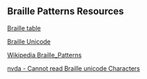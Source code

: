 ## Braille Patterns Resources

[Braille table](http://interglacial.com/~sburke/braille/table.html)

[Braille Unicode](https://www.ssec.wisc.edu/~tomw/java/unicode.html)

[Wikipedia Braille_Patterns](https://en.wikipedia.org/wiki/Braille_Patterns)

[nvda - Cannot read Braille unicode Characters](https://github.com/nvaccess/nvda/issues/6341)
